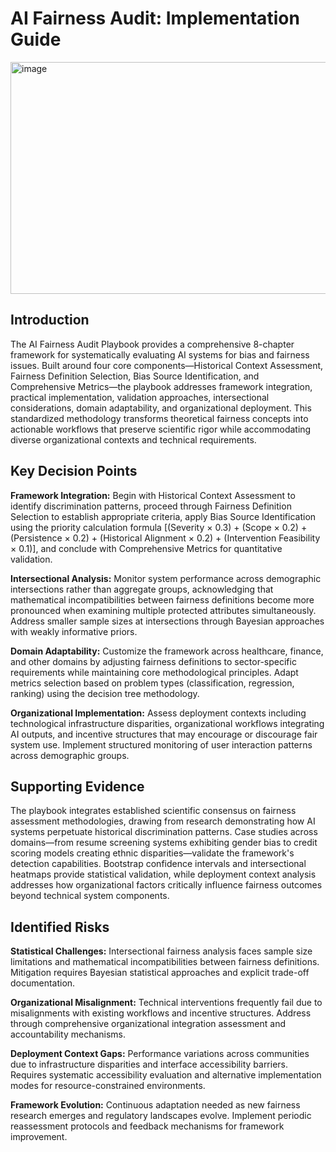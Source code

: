 # AI Fairness Audit: Implementation Guide #

<img width="593" height="371" alt="image" src="https://github.com/user-attachments/assets/48a9ef4e-16d5-4d23-a264-5e7b9068126a" />


##  Introduction ##

The AI Fairness Audit Playbook provides a comprehensive 8-chapter framework for systematically evaluating AI systems for bias and fairness issues. Built around four core components—Historical Context Assessment, Fairness Definition Selection, Bias Source Identification, and Comprehensive Metrics—the playbook addresses framework integration, practical implementation, validation approaches, intersectional considerations, domain adaptability, and organizational deployment. This standardized methodology transforms theoretical fairness concepts into actionable workflows that preserve scientific rigor while accommodating diverse organizational contexts and technical requirements.

## Key Decision Points ##

**Framework Integration:** Begin with Historical Context Assessment to identify discrimination patterns, proceed through Fairness Definition Selection to establish appropriate criteria, apply Bias Source Identification using the priority calculation formula [(Severity × 0.3) + (Scope × 0.2) + (Persistence × 0.2) + (Historical Alignment × 0.2) + (Intervention Feasibility × 0.1)], and conclude with Comprehensive Metrics for quantitative validation.

**Intersectional Analysis:** Monitor system performance across demographic intersections rather than aggregate groups, acknowledging that mathematical incompatibilities between fairness definitions become more pronounced when examining multiple protected attributes simultaneously. Address smaller sample sizes at intersections through Bayesian approaches with weakly informative priors.

**Domain Adaptability:** Customize the framework across healthcare, finance, and other domains by adjusting fairness definitions to sector-specific requirements while maintaining core methodological principles. Adapt metrics selection based on problem types (classification, regression, ranking) using the decision tree methodology.

**Organizational Implementation:** Assess deployment contexts including technological infrastructure disparities, organizational workflows integrating AI outputs, and incentive structures that may encourage or discourage fair system use. Implement structured monitoring of user interaction patterns across demographic groups.

##  Supporting Evidence ##

The playbook integrates established scientific consensus on fairness assessment methodologies, drawing from research demonstrating how AI systems perpetuate historical discrimination patterns. Case studies across domains—from resume screening systems exhibiting gender bias to credit scoring models creating ethnic disparities—validate the framework's detection capabilities. Bootstrap confidence intervals and intersectional heatmaps provide statistical validation, while deployment context analysis addresses how organizational factors critically influence fairness outcomes beyond technical system components.

##  Identified Risks ##

**Statistical Challenges:** Intersectional fairness analysis faces sample size limitations and mathematical incompatibilities between fairness definitions. Mitigation requires Bayesian statistical approaches and explicit trade-off documentation.

**Organizational Misalignment:** Technical interventions frequently fail due to misalignments with existing workflows and incentive structures. Address through comprehensive organizational integration assessment and accountability mechanisms.

**Deployment Context Gaps:** Performance variations across communities due to infrastructure disparities and interface accessibility barriers. Requires systematic accessibility evaluation and alternative implementation modes for resource-constrained environments.

**Framework Evolution:** Continuous adaptation needed as new fairness research emerges and regulatory landscapes evolve. Implement periodic reassessment protocols and feedback mechanisms for framework improvement.

